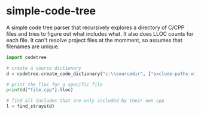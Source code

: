 # simple-code-tree

A simple code tree parser that recursively explores a directory of C/CPP files and tries to figure out what includes what.  It also does LLOC counts for each file.
It can't resolve project files at the momment, so assumes that filenames are unique.

```Python
import codetree

# create a source dictionary
d = codetree.create_code_dictionary("c:\\sourcedir", ["exclude-paths-with-this-string"])

# print the lloc for a specific file
print(d["file.cpp"].lloc)

# find all includes that are only included by their own cpp
l = find_strays(d)
```
